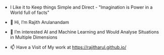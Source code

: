 - I Like it to Keep things Simple and Direct - "Imagination is Power in a World full of facts"

- 👋 Hi, I’m Rajith Arulanandam   
- 👀 I’m interested AI and Machine Learning and Would Analyse Situations in Multiple Dimensions 
- 📫 Have a Visit of My work at <a>https://rajitharul.github.io/</a>

<!---
rajitharul/rajitharul is a ✨ special ✨ repository because its `README.md` (this file) appears on your GitHub profile.
You can click the Preview link to take a look at your changes.
--->
